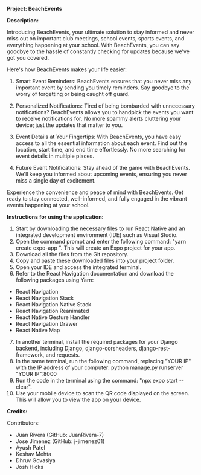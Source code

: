 **Project: BeachEvents**

**Description:** 

Introducing BeachEvents, your ultimate solution to stay informed and never miss out on important club meetings, school events, sports events, and everything happening at your school. With BeachEvents, you can say goodbye to the hassle of constantly checking for updates because we've got you covered.

Here's how BeachEvents makes your life easier:

1. Smart Event Reminders: BeachEvents ensures that you never miss any important event by sending you timely reminders. Say goodbye to the worry of forgetting or being caught off guard.

2. Personalized Notifications: Tired of being bombarded with unnecessary notifications? BeachEvents allows you to handpick the events you want to receive notifications for. No more spammy alerts cluttering your device; just the updates that matter to you.

3. Event Details at Your Fingertips: With BeachEvents, you have easy access to all the essential information about each event. Find out the location, start time, and end time effortlessly. No more searching for event details in multiple places.

4. Future Event Notifications: Stay ahead of the game with BeachEvents. We'll keep you informed about upcoming events, ensuring you never miss a single day of excitement.

Experience the convenience and peace of mind with BeachEvents. Get ready to stay connected, well-informed, and fully engaged in the vibrant events happening at your school.

**Instructions for using the application:**

1. Start by downloading the necessary files to run React Native and an integrated development environment (IDE) such as Visual Studio.
2. Open the command prompt and enter the following command: "yarn create expo-app <Name of App>". This will create an Expo project for your app.
3. Download all the files from the Git repository.
4. Copy and paste these downloaded files into your project folder.
5. Open your IDE and access the integrated terminal.
6. Refer to the React Navigation documentation and download the following packages using Yarn:
- React Navigation
- React Navigation Stack
- React Navigation Native Stack
- React Navigation Reanimated
- React Native Gesture Handler
- React Navigation Drawer
- React Native Map
7. In another terminal, install the required packages for your Django backend, including Django, django-corsheaders, django-rest-framework, and requests.
8. In the same terminal, run the following command, replacing "YOUR IP" with the IP address of your computer:
python manage.py runserver "YOUR IP":8000
9. Run the code in the terminal using the command: "npx expo start --clear".
10. Use your mobile device to scan the QR code displayed on the screen. This will allow you to view the app on your device.


**Credits:**

Contributors:
- Juan Rivera (GitHub: JuanRivera-7)
- Jose Jimenez (GitHub: j-jimenez01)
- Ayush Patel
- Keshav Mehta
- Dhruv Govasiya
- Josh Hicks
